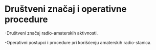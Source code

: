 # Društveni značaj i operativne procedure

-Društveni značaj radio-amaterskih aktivnosti.

-Operativni postupci i procedure pri korišćenju amaterskih radio-stanica.

